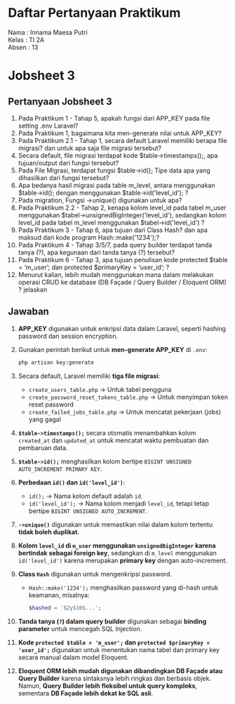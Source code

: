 # Daftar Pertanyaan Praktikum

Nama    : Innama Maesa Putri <br>
Kelas   : TI 2A <br>
Absen   : 13 <br>

# Jobsheet 3

## Pertanyaan Jobsheet 3
1. Pada Praktikum 1 - Tahap 5, apakah fungsi dari APP_KEY pada file setting .env Laravel?
2. Pada Praktikum 1, bagaimana kita men-generate nilai untuk APP_KEY?
3. Pada Praktikum 2.1 - Tahap 1, secara default Laravel memiliki berapa file migrasi?
dan untuk apa saja file migrasi tersebut?
4. Secara default, file migrasi terdapat kode $table->timestamps();, apa tujuan/output
dari fungsi tersebut?
5. Pada File Migrasi, terdapat fungsi $table->id(); Tipe data apa yang dihasilkan dari
fungsi tersebut?
6. Apa bedanya hasil migrasi pada table m_level, antara menggunakan $table->id();
dengan menggunakan $table->id('level_id'); ?
7. Pada migration, Fungsi ->unique() digunakan untuk apa?
8. Pada Praktikum 2.2 - Tahap 2, kenapa kolom level_id pada tabel m_user
menggunakan $tabel->unsignedBigInteger('level_id'), sedangkan kolom level_id
pada tabel m_level menggunakan $tabel->id('level_id') ?
9. Pada Praktikum 3 - Tahap 6, apa tujuan dari Class Hash? dan apa maksud dari kode
program Hash::make('1234');?
10. Pada Praktikum 4 - Tahap 3/5/7, pada query builder terdapat tanda tanya (?), apa
kegunaan dari tanda tanya (?) tersebut?
11. Pada Praktikum 6 - Tahap 3, apa tujuan penulisan kode protected $table =
‘m_user’; dan protected $primaryKey = ‘user_id’; ?
12. Menurut kalian, lebih mudah menggunakan mana dalam melakukan operasi CRUD ke
database (DB Façade / Query Builder / Eloquent ORM) ? jelaskan


## Jawaban
1. **APP_KEY** digunakan untuk enkripsi data dalam Laravel, seperti hashing password dan session encryption.

2. Gunakan perintah berikut untuk **men-generate APP_KEY** di `.env`:  
   ```bash
   php artisan key:generate
   ```  

3. Secara default, Laravel memiliki **tiga file migrasi**:  
   - `create_users_table.php` → Untuk tabel pengguna  
   - `create_password_reset_tokens_table.php` → Untuk menyimpan token reset password 
   - `create_failed_jobs_table.php` → Untuk mencatat pekerjaan (jobs) yang gagal  

4. **`$table->timestamps();`** secara otomatis menambahkan kolom `created_at` dan `updated_at` untuk mencatat waktu pembuatan dan pembaruan data.  

5. **`$table->id();`** menghasilkan kolom bertipe `BIGINT UNSIGNED AUTO_INCREMENT PRIMARY KEY`.  

6. **Perbedaan `id()` dan `id('level_id')`**:  
   - `id();` → Nama kolom default adalah `id`.  
   - `id('level_id');` → Nama kolom menjadi `level_id`, tetapi tetap bertipe `BIGINT UNSIGNED AUTO_INCREMENT`.  

7. **`->unique()`** digunakan untuk memastikan nilai dalam kolom tertentu **tidak boleh duplikat**.  

8. **Kolom `level_id` di `m_user` menggunakan `unsignedBigInteger` karena bertindak sebagai foreign key**, sedangkan di `m_level` menggunakan `id('level_id')` karena merupakan **primary key** dengan auto-increment.  

9. **Class `Hash`** digunakan untuk mengenkripsi password.  
   - `Hash::make('1234');` menghasilkan password yang di-hash untuk keamanan, misalnya:  
     ```php
     $hashed = '$2y$10$...';
     ```  

10. **Tanda tanya (`?`) dalam query builder** digunakan sebagai **binding parameter** untuk mencegah SQL Injection.  

11. **Kode `protected $table = 'm_user';` dan `protected $primaryKey = 'user_id';`** digunakan untuk menentukan nama tabel dan primary key secara manual dalam model Eloquent.  

12. **Eloquent ORM lebih mudah digunakan dibandingkan DB Façade atau Query Builder** karena sintaksnya lebih ringkas dan berbasis objek. Namun, **Query Builder lebih fleksibel untuk query kompleks**, sementara **DB Façade lebih dekat ke SQL asli**.